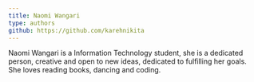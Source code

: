 ```yaml
---
title: Naomi Wangari
type: authors
github: https://github.com/karehnikita
---
```


Naomi Wangari is a Information Technology student, she is a dedicated person, creative and open to new ideas, dedicated to fulfilling her goals. She loves reading books, dancing and coding.
